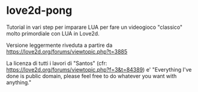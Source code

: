 # love2d-pong

Tutorial in vari step per imparare LUA per fare un videogioco "classico" molto primordiale con LUA in Love2d.

Versione leggermente riveduta a partire da https://love2d.org/forums/viewtopic.php?t=3885

La licenza di tutti i lavori di "Santos" (cfr: https://love2d.org/forums/viewtopic.php?f=3&t=84389) e'
"Everything I've done is public domain, please feel free to do whatever you want with anything."

